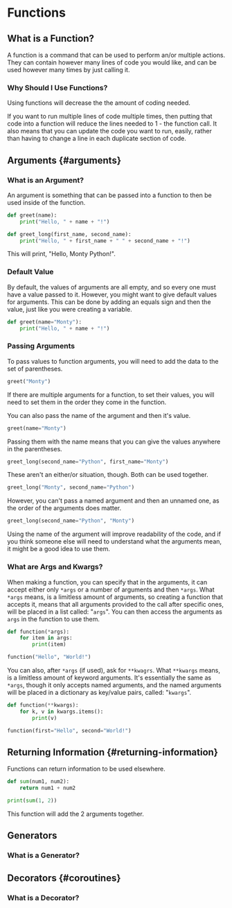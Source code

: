 # Functions

## What is a Function?

A function is a command that can be used to perform an/or multiple actions. They can contain however many lines of code you would like, and can be used however many times by just calling it.

### Why Should I Use Functions?

Using functions will decrease the the amount of coding needed.

If you want to run multiple lines of code multiple times, then putting that code into a function will reduce the lines needed to 1 - the function call. It also means that you can update the code you want to run, easily, rather than having to change a line in each duplicate section of code.

## Arguments {#arguments}

### What is an Argument?

An argument is something that can be passed into a function to then be used inside of the function.

```python
def greet(name):
    print("Hello, " + name + "!")
```

```python
def greet_long(first_name, second_name):
    print("Hello, " + first_name + " " + second_name + "!")
```

This will print, "Hello, Monty Python!".

### Default Value

By default, the values of arguments are all empty, and so every one must have a value passed to it. However, you might want to give default values for arguments. This can be done by adding an equals sign and then the value, just like you were creating a variable.

```python
def greet(name="Monty"):
    print("Hello, " + name + "!")
```

### Passing Arguments

To pass values to function arguments, you will need to add the data to the set of parentheses.

```python
greet("Monty")
```

If there are multiple arguments for a function, to set their values, you will need to set them in the order they come in the function.

You can also pass the name of the argument and then it's value.

```python
greet(name="Monty")
```

Passing them with the name means that you can give the values anywhere in the parentheses.

```python
greet_long(second_name="Python", first_name="Monty")
```

These aren't an either/or situation, though. Both can be used together.

```python
greet_long("Monty", second_name="Python")
```

However, you can't pass a named argument and then an unnamed one, as the order of the arguments does matter.

```python
greet_long(second_name="Python", "Monty")
```

Using the name of the argument will improve readability of the code, and if you think someone else will need to understand what the arguments mean, it might be a good idea to use them.

### What are Args and Kwargs?

When making a function, you can specify that in the arguments, it can accept either only `*args` or a number of arguments and then `*args`. What `*args` means, is a limitless amount of arguments, so creating a function that accepts it, means that all arguments provided to the call after specific ones, will be placed in a list called: "`args`". You can then access the arguments as `args` in the function to use them.

```python
def function(*args):
    for item in args:
        print(item)

function("Hello", "World!")
```

You can also, after `*args` \(if used\), ask for `**kwagrs`. What `**kwargs` means, is a limitless amount of keyword arguments. It's essentially the same as `*args`, though it only accepts named arguments, and the named arguments will be placed in a dictionary as key/value pairs, called: "`kwargs`".

```python
def function(**kwargs):
	for k, v in kwargs.items():
		print(v)

function(first="Hello", second="World!")
```

##  Returning Information {#returning-information}

Functions can return information to be used elsewhere.

```python
def sum(num1, num2):
    return num1 + num2

print(sum(1, 2))
```

This function will add the 2 arguments together.

## Generators

### What is a Generator?

## Decorators {#coroutines}

### What is a Decorator?

